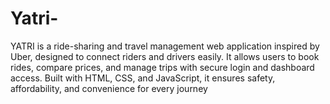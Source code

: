 # Yatri-
YATRI is a ride-sharing and travel management web application inspired by Uber, designed to connect riders and drivers easily. It allows users to book rides, compare prices, and manage trips with secure login and dashboard access. Built with HTML, CSS, and JavaScript, it ensures safety, affordability, and convenience for every journey
